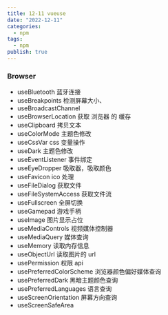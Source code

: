 ```yaml
---
title: 12-11 vueuse
date: "2022-12-11"
categories:
  - npm
tags:
  - npm
publish: true
---
```


### Browser

- useBluetooth 蓝牙连接
- useBreakpoints 检测屏幕大小、
- useBroadcastChannel
- useBrowserLocation 获取 浏览器 的 缓存
- useClipboard 拷贝文本
- useColorMode 主题色修改
- useCssVar css 变量操作
- useDark 主题色修改
- useEventListener 事件绑定
- useEyeDropper 吸取器，吸取颜色
- useFavicon ico 处理
- useFileDialog 获取文件
- useFileSystemAccess 获取文件流
- useFullscreen 全屏切换
- useGamepad 游戏手柄
- useImage 图片显示占位
- useMediaControls 视频媒体控制器
- useMediaQuery 媒体查询
- useMemory 读取内存信息
- useObjectUrl 读取图片的 url
- usePermission 权限 api
- usePreferredColorScheme 浏览器颜色偏好媒体查询
- usePreferredDark 黑暗主题颜色查询
- usePreferredLanguages 语言查询
- useScreenOrientation 屏幕方向查询
- useScreenSafeArea
